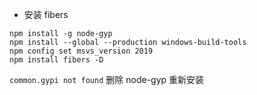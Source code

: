 * 安装 fibers

```shell
npm install -g node-gyp
npm install --global --production windows-build-tools
npm config set msvs_version 2019
npm install fibers -D
```
`common.gypi not found` 删除 node-gyp 重新安装

